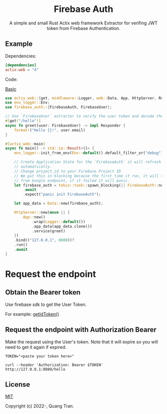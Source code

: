 <div align="center">
  <h1>Firebase Auth</h1>
  <p>A simple and small Rust Actix web framework Extractor for verifing JWT token from Firebase Authentication.</p>
</div>

## Example

Dependencies:
```toml
[dependencies]
actix-web = "4"
```

Code:

[Basic](https://github.com/trchopan/firebase-auth/tree/main/examples/basic.rs)

```rust
use actix_web::{get, middleware::Logger, web::Data, App, HttpServer, Responder};
use env_logger::Env;
use firebase_auth::{FirebaseAuth, FirebaseUser};

// Use `FirebaseUser` extractor to verify the user token and decode the claims
#[get("/hello")]
async fn greet(user: FirebaseUser) -> impl Responder {
    format!("Hello {}!", user.email)
}

#[actix_web::main]
async fn main() -> std::io::Result<()> {
    env_logger::init_from_env(Env::default().default_filter_or("debug"));

    // Create Application State for the `FirebaseAuth` it will refresh the public keys
    // automatically.
    // Change project_id to your Firebase Project ID
    // We put this in blocking because the first time it run, it will try to get the public keys
    // from Google endpoint, if it failed it will panic.
    let firebase_auth = tokio::task::spawn_blocking(|| FirebaseAuth::new("my-project-id"))
        .await
        .expect("panic init FirebaseAuth");

    let app_data = Data::new(firebase_auth);

    HttpServer::new(move || {
        App::new()
            .wrap(Logger::default())
            .app_data(app_data.clone())
            .service(greet)
    })
    .bind(("127.0.0.1", 8080))?
    .run()
    .await
}
```

# Request the endpoint

## Obtain the Bearer token

Use firebase sdk to get the User Token.

For example: [getIdToken()](https://firebase.google.com/docs/reference/js/v8/firebase.User#getidtoken)

## Request the endpoint with Authorization Bearer

Make the request using the User's token. Note that it will expire so you will need to get it again if expired.

```
TOKEN="<paste your token here>"

curl --header 'Authorization: Bearer $TOKEN' http://127.0.0.1:8080/hello
```

## License

[MIT](https://opensource.org/licenses/MIT)

Copyright (c) 2022-, Quang Tran.
